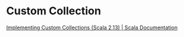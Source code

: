 # Custom Collection

[Implementing Custom Collections (Scala 2.13) | Scala Documentation](https://docs.scala-lang.org/overviews/core/custom-collections.html#capped-sequence)